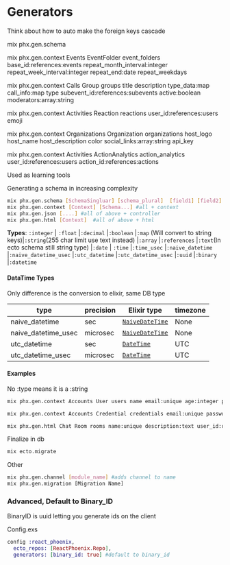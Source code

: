 # Generators

Think about how to auto make the foreign keys cascade

mix phx.gen.schema 

mix phx.gen.context Events EventFolder event_folders base_id:references:events repeat_month_interval:integer repeat_week_interval:integer repeat_end:date repeat_weekdays

mix phx.gen.context Calls Group groups title description type_data:map call_info:map type subevent_id:references:subevents active:boolean moderators:array:string 

mix phx.gen.context Activities Reaction reactions user_id:references:users emoji

mix phx.gen.context Organizations Organization organizations host_logo host_name host_description color social_links:array:string api_key

mix phx.gen.context Activities ActionAnalytics action_analytics user_id:references:users action_id:references:actions

Used as learning tools

Generating a schema in increasing complexity

```bash
mix phx.gen.schema [SchemaSingluar] [schema_plural]  [field1] [field2] [....] #just schema and migration
mix phx.gen.context [Context] [Schema...] #all + context
mix phx.gen.json [....] #all of above + controller
mix phx.gen.html [Context]  #all of above + html
```

**Types**: `:integer` | `:float` |`:decimal` |`:boolean` |`:map` (Will convert to string keys)|`:string`(255 char limit use text instead) |`:array`  |`:references` |`:text`(In ecto schema still string type) |`:date` | `:time` |`:time_usec` |`:naive_datetime` |`:naive_datetime_usec` |`:utc_datetime` |`:utc_datetime_usec` |`:uuid` |`:binary` |`:datetime` 

#### DataTime Types

Only difference is the conversion to elixir, same DB type

| type                | precision | Elixir type                                                  | timezone |
| ------------------- | --------- | ------------------------------------------------------------ | -------- |
| naive_datetime      | sec       | [`NaiveDateTime`](https://hexdocs.pm/elixir/NaiveDateTime.html) | None     |
| naive_datetime_usec | microsec  | [`NaiveDateTime`](https://hexdocs.pm/elixir/NaiveDateTime.html) | None     |
| utc_datetime        | sec       | [`DateTime`](https://hexdocs.pm/elixir/DateTime.html)        | UTC      |
| utc_datetime_usec   | microsec  | [`DateTime`](https://hexdocs.pm/elixir/DateTime.html)        | UTC      |

#### Examples

No :type means it is a :string

```bash
mix phx.gen.context Accounts User users name email:unique age:integer post_id:references:posts social_links:array:string

mix phx.gen.context Accounts Credential credentials email:unique password_hash user_id:references:users

mix phx.gen.html Chat Room rooms name:unique description:text user_id:references:users
```

Finalize in db

```bash
mix ecto.migrate
```

Other

```bash
mix phx.gen.channel [module_name] #adds channel to name
mix phx.gen.migration [Migration Name]
```

### Advanced, Default to Binary_ID

BinaryID is uuid letting you generate ids on the client

Config.exs

```elixir
config :react_phoenix,
  ecto_repos: [ReactPhoenix.Repo],
  generators: [binary_id: true] #default to binary_id
```

